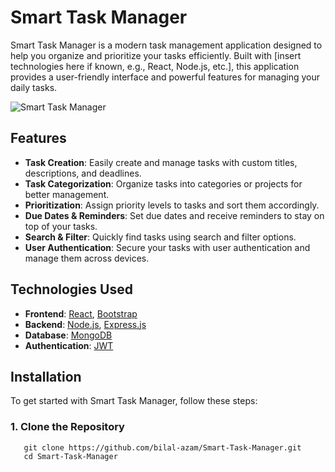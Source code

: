 # Smart Task Manager

Smart Task Manager is a modern task management application designed to help you organize and prioritize your tasks efficiently. Built with [insert technologies here if known, e.g., React, Node.js, etc.], this application provides a user-friendly interface and powerful features for managing your daily tasks.

![Smart Task Manager](path-to-your-image.png)

## Features

- **Task Creation**: Easily create and manage tasks with custom titles, descriptions, and deadlines.
- **Task Categorization**: Organize tasks into categories or projects for better management.
- **Prioritization**: Assign priority levels to tasks and sort them accordingly.
- **Due Dates & Reminders**: Set due dates and receive reminders to stay on top of your tasks.
- **Search & Filter**: Quickly find tasks using search and filter options.
- **User Authentication**: Secure your tasks with user authentication and manage them across devices.

## Technologies Used

- **Frontend**: [React](https://reactjs.org/), [Bootstrap](https://getbootstrap.com/)
- **Backend**: [Node.js](https://nodejs.org/), [Express.js](https://expressjs.com/)
- **Database**: [MongoDB](https://www.mongodb.com/)
- **Authentication**: [JWT](https://jwt.io/)

## Installation

To get started with Smart Task Manager, follow these steps:

### 1. **Clone the Repository**

```
   git clone https://github.com/bilal-azam/Smart-Task-Manager.git
   cd Smart-Task-Manager
```


